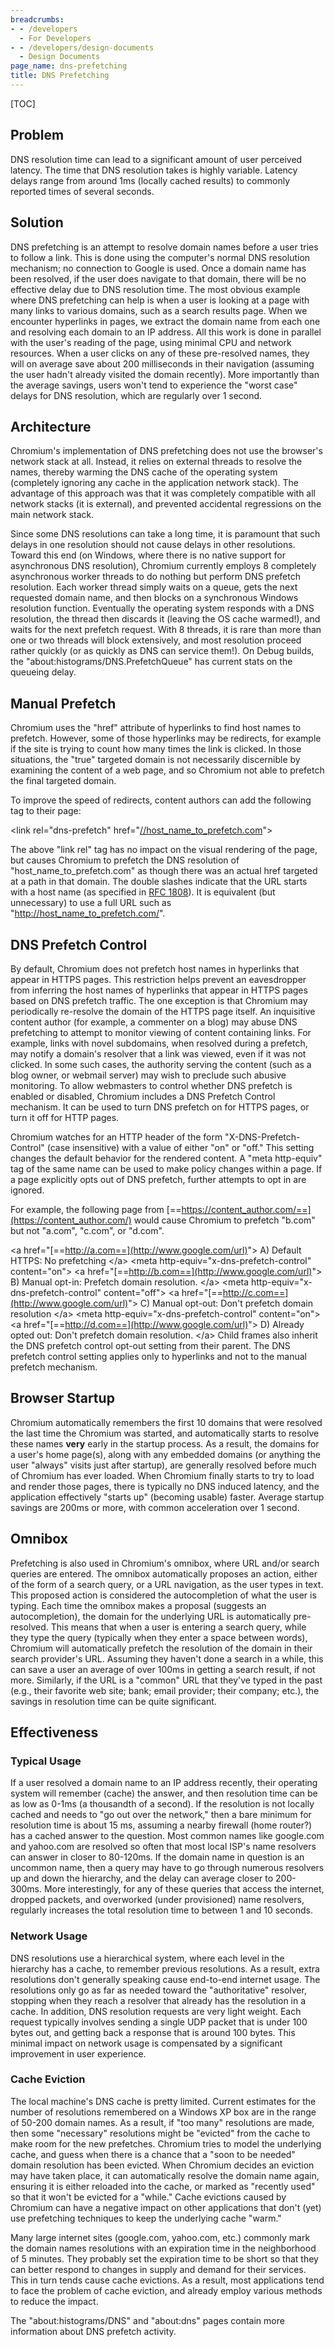 ```yaml
---
breadcrumbs:
- - /developers
  - For Developers
- - /developers/design-documents
  - Design Documents
page_name: dns-prefetching
title: DNS Prefetching
---
```


[TOC]

## Problem

DNS resolution time can lead to a significant amount of user perceived latency.
The time that DNS resolution takes is highly variable. Latency delays range from
around 1ms (locally cached results) to commonly reported times of several
seconds.

## Solution

DNS prefetching is an attempt to resolve domain names before a user tries to
follow a link. This is done using the computer's normal DNS resolution
mechanism; no connection to Google is used. Once a domain name has been
resolved, if the user does navigate to that domain, there will be no effective
delay due to DNS resolution time. The most obvious example where DNS prefetching
can help is when a user is looking at a page with many links to various domains,
such as a search results page. When we encounter hyperlinks in pages, we extract
the domain name from each one and resolving each domain to an IP address. All
this work is done in parallel with the user's reading of the page, using minimal
CPU and network resources. When a user clicks on any of these pre-resolved
names, they will on average save about 200 milliseconds in their navigation
(assuming the user hadn't already visited the domain recently). More importantly
than the average savings, users won't tend to experience the "worst case" delays
for DNS resolution, which are regularly over 1 second.

## **Architecture**

Chromium's implementation of DNS prefetching does not use the browser's network
stack at all. Instead, it relies on external threads to resolve the names,
thereby warming the DNS cache of the operating system (completely ignoring any
cache in the application network stack). The advantage of this approach was that
it was completely compatible with all network stacks (it is external), and
prevented accidental regressions on the main network stack.

Since some DNS resolutions can take a long time, it is paramount that such
delays in one resolution should not cause delays in other resolutions. Toward
this end (on Windows, where there is no native support for asynchronous DNS
resolution), Chromium currently employs 8 completely asynchronous worker threads
to do nothing but perform DNS prefetch resolution. Each worker thread simply
waits on a queue, gets the next requested domain name, and then blocks on a
synchronous Windows resolution function. Eventually the operating system
responds with a DNS resolution, the thread then discards it (leaving the OS
cache warmed!), and waits for the next prefetch request. With 8 threads, it is
rare than more than one or two threads will block extensively, and most
resolution proceed rather quickly (or as quickly as DNS can service them!). On
Debug builds, the "about:histograms/DNS.PrefetchQueue" has current stats on the
queueing delay.

## **Manual Prefetch**

Chromium uses the "href" attribute of hyperlinks to find host names to prefetch.
However, some of those hyperlinks may be redirects, for example if the site is
trying to count how many times the link is clicked. In those situations, the
"true" targeted domain is not necessarily discernible by examining the content
of a web page, and so Chromium not able to prefetch the final targeted domain.

To improve the speed of redirects, content authors can add the following tag to
their page:

&lt;link rel="dns-prefetch"
href="[//host_name_to_prefetch.com](http://the_worlds_best_vendor.com/)"&gt;

The above "link rel" tag has no impact on the visual rendering of the page, but
causes Chromium to prefetch the DNS resolution of "host_name_to_prefetch.com" as
though there was an actual href targeted at a path in that domain. The double
slashes indicate that the URL starts with a host name (as specified in [RFC
1808](http://www.ietf.org/rfc/rfc1808.txt)). It is equivalent (but unnecessary)
to use a full URL such as "http://host_name_to_prefetch.com/".

## **DNS Prefetch Control**

By default, Chromium does not prefetch host names in hyperlinks that appear in
HTTPS pages. This restriction helps prevent an eavesdropper from inferring the
host names of hyperlinks that appear in HTTPS pages based on DNS prefetch
traffic. The one exception is that Chromium may periodically re-resolve the
domain of the HTTPS page itself.
An inquisitive content author (for example, a commenter on a blog) may abuse DNS
prefetching to attempt to monitor viewing of content containing links. For
example, links with novel subdomains, when resolved during a prefetch, may
notify a domain's resolver that a link was viewed, even if it was not clicked.
In some such cases, the authority serving the content (such as a blog owner, or
webmail server) may wish to preclude such abusive monitoring.
To allow webmasters to control whether DNS prefetch is enabled or disabled,
Chromium includes a DNS Prefetch Control mechanism. It can be used to turn DNS
prefetch on for HTTPS pages, or turn it off for HTTP pages.

Chromium watches for an HTTP header of the form "X-DNS-Prefetch-Control" (case
insensitive) with a value of either "on" or "off." This setting changes the
default behavior for the rendered content. A "meta http-equiv" tag of the same
name can be used to make policy changes within a page. If a page explicitly opts
out of DNS prefetch, further attempts to opt in are ignored.

For example, the following page from
[==https://content_author.com/==](https://content_author.com/) would cause
Chromium to prefetch "b.com" but not "a.com", "c.com", or "d.com".

&lt;a href="[==http://a.com==](http://www.google.com/url)"&gt; A) Default HTTPS:
No prefetching &lt;/a&gt;
&lt;meta http-equiv="x-dns-prefetch-control" content="on"&gt;
&lt;a href="[==http://b.com==](http://www.google.com/url)"&gt; B) Manual opt-in:
Prefetch domain resolution. &lt;/a&gt;
&lt;meta http-equiv="x-dns-prefetch-control" content="off"&gt;
&lt;a href="[==http://c.com==](http://www.google.com/url)"&gt; C) Manual
opt-out: Don't prefetch domain resolution &lt;/a&gt;
&lt;meta http-equiv="x-dns-prefetch-control" content="on"&gt;
&lt;a href="[==http://d.com==](http://www.google.com/url)"&gt; D) Already opted
out: Don't prefetch domain resolution. &lt;/a&gt;
Child frames also inherit the DNS prefetch control opt-out setting from their
parent. The DNS prefetch control setting applies only to hyperlinks and not to
the manual prefetch mechanism.

## **Browser Startup**

Chromium automatically remembers the first 10 domains that were resolved the
last time the Chromium was started, and automatically starts to resolve these
names **very** early in the startup process. As a result, the domains for a
user's home page(s), along with any embedded domains (or anything the user
"always" visits just after startup), are generally resolved before much of
Chromium has ever loaded. When Chromium finally starts to try to load and render
those pages, there is typically no DNS induced latency, and the application
effectively "starts up" (becoming usable) faster. Average startup savings are
200ms or more, with common acceleration over 1 second.

## Omnibox

Prefetching is also used in Chromium's omnibox, where URL and/or search queries
are entered. The omnibox automatically proposes an action, either of the form of
a search query, or a URL navigation, as the user types in text. This proposed
action is considered the autocompletion of what the user is typing. Each time
the omnibox makes a proposal (suggests an autocompletion), the domain for the
underlying URL is automatically pre-resolved. This means that when a user is
entering a search query, while they type the query (typically when they enter a
space between words), Chromium will automatically prefetch the resolution of the
domain in their search provider's URL. Assuming they haven't done a search in a
while, this can save a user an average of over 100ms in getting a search result,
if not more. Similarly, if the URL is a "common" URL that they've typed in the
past (e.g., their favorite web site; bank; email provider; their company; etc.),
the savings in resolution time can be quite significant.

## Effectiveness

### **Typical Usage**

If a user resolved a domain name to an IP address recently, their operating
system will remember (cache) the answer, and then resolution time can be as low
as 0-1ms (a thousandth of a second). If the resolution is not locally cached and
needs to "go out over the network," then a bare minimum for resolution time is
about 15 ms, assuming a nearby firewall (home router?) has a cached answer to
the question. Most common names like google.com and yahoo.com are resolved so
often that most local ISP's name resolvers can answer in closer to 80-120ms. If
the domain name in question is an uncommon name, then a query may have to go
through numerous resolvers up and down the hierarchy, and the delay can average
closer to 200-300ms. More interestingly, for any of these queries that access
the internet, dropped packets, and overworked (under provisioned) name
resolvers, regularly increases the total resolution time to between 1 and 10
seconds.

### **Network Usage**

DNS resolutions use a hierarchical system, where each level in the hierarchy has
a cache, to remember previous resolutions. As a result, extra resolutions don't
generally speaking cause end-to-end internet usage. The resolutions only go as
far as needed toward the "authoritative" resolver, stopping when they reach a
resolver that already has the resolution in a cache. In addition, DNS resolution
requests are very light weight. Each request typically involves sending a single
UDP packet that is under 100 bytes out, and getting back a response that is
around 100 bytes. This minimal impact on network usage is compensated by a
significant improvement in user experience.

### Cache Eviction

The local machine's DNS cache is pretty limited. Current estimates for the
number of resolutions remembered on a Windows XP box are in the range of 50-200
domain names. As a result, if "too many" resolutions are made, then some
"necessary" resolutions might be "evicted" from the cache to make room for the
new prefetches. Chromium tries to model the underlying cache, and guess when
there is a chance that a "soon to be needed" domain resolution has been evicted.
When Chromium decides an eviction may have taken place, it can automatically
resolve the domain name again, ensuring it is either reloaded into the cache, or
marked as "recently used" so that it won't be evicted for a "while." Cache
evictions caused by Chromium can have a negative impact on other applications
that don't (yet) use prefetching techniques to keep the underlying cache "warm."

Many large internet sites (google.com, yahoo.com, etc.) commonly mark the domain
names resolutions with an expiration time in the neighborhood of 5 minutes. They
probably set the expiration time to be short so that they can better respond to
changes in supply and demand for their services. This in turn tends cause cache
evictions. As a result, most applications tend to face the problem of cache
eviction, and already employ various methods to reduce the impact.

The "about:histograms/DNS" and "about:dns" pages contain more information about
DNS prefetch activity.